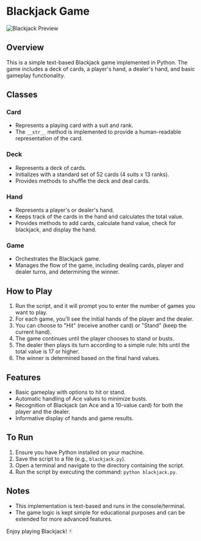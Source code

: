 # Blackjack Game

![Blackjack Preview](new.avif)

## Overview

This is a simple text-based Blackjack game implemented in Python. The game includes a deck of cards, a player's hand, a dealer's hand, and basic gameplay functionality.

## Classes

### Card

- Represents a playing card with a suit and rank.
- The `__str__` method is implemented to provide a human-readable representation of the card.

### Deck

- Represents a deck of cards.
- Initializes with a standard set of 52 cards (4 suits x 13 ranks).
- Provides methods to shuffle the deck and deal cards.

### Hand

- Represents a player's or dealer's hand.
- Keeps track of the cards in the hand and calculates the total value.
- Provides methods to add cards, calculate hand value, check for blackjack, and display the hand.

### Game

- Orchestrates the Blackjack game.
- Manages the flow of the game, including dealing cards, player and dealer turns, and determining the winner.

## How to Play

1. Run the script, and it will prompt you to enter the number of games you want to play.
2. For each game, you'll see the initial hands of the player and the dealer.
3. You can choose to "Hit" (receive another card) or "Stand" (keep the current hand).
4. The game continues until the player chooses to stand or busts.
5. The dealer then plays its turn according to a simple rule: hits until the total value is 17 or higher.
6. The winner is determined based on the final hand values.

## Features

- Basic gameplay with options to hit or stand.
- Automatic handling of Ace values to minimize busts.
- Recognition of Blackjack (an Ace and a 10-value card) for both the player and the dealer.
- Informative display of hands and game results.

## To Run

1. Ensure you have Python installed on your machine.
2. Save the script to a file (e.g., `blackjack.py`).
3. Open a terminal and navigate to the directory containing the script.
4. Run the script by executing the command: `python blackjack.py`.

## Notes

- This implementation is text-based and runs in the console/terminal.
- The game logic is kept simple for educational purposes and can be extended for more advanced features.

Enjoy playing Blackjack! 🃏
